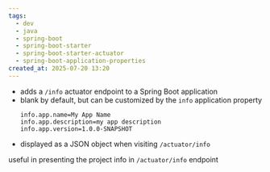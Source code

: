 ```yaml
---
tags:
  - dev
  - java
  - spring-boot
  - spring-boot-starter
  - spring-boot-starter-actuator
  - spring-boot-application-properties
created_at: 2025-07-20 13:20
---
```

- adds a `/info` actuator endpoint to a Spring Boot application
- blank by default, but can be customized by the `info` application property
	```properties
	info.app.name=My App Name
	info.app.description=my app description
	info.app.version=1.0.0-SNAPSHOT
	```
- displayed as a JSON object when visiting `/actuator/info`

useful in presenting the project info in `/actuator/info` endpoint